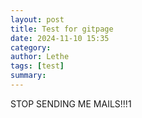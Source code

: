 ```yaml
---
layout: post
title: Test for gitpage
date: 2024-11-10 15:35
category: 
author: Lethe
tags: [test]
summary: 
---
```


STOP SENDING ME MAILS!!!1
